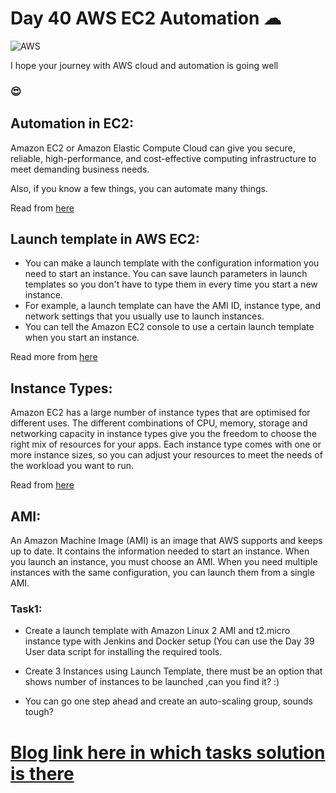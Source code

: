 # Day 40 AWS EC2 Automation ☁

![AWS](https://www.eginnovations.com/blog/wp-content/uploads/2021/09/Amazon-AWS-Cloud-Topimage-1.jpg)

  
  
  

I hope your journey with AWS cloud and automation is going well [](https://emojipedia.org/emoji/%F0%9F%98%8D/)
### 😍

  

## Automation in EC2:

Amazon EC2 or Amazon Elastic Compute Cloud can give you secure, reliable, high-performance, and cost-effective computing infrastructure to meet demanding business needs.
  
Also, if you know a few things, you can automate many things.

Read from [here](https://aws.amazon.com/ec2/)

  

## Launch template in AWS EC2:

- You can make a launch template with the configuration information you need to start an instance. You can save launch parameters in launch templates so you don't have to type them in every time you start a new instance. 
- For example, a launch template can have the AMI ID, instance type, and network settings that you usually use to launch instances. 
- You can tell the Amazon EC2 console to use a certain launch template when you start an instance.

  

Read more from [here](https://docs.aws.amazon.com/AWSEC2/latest/UserGuide/ec2-launch-templates.html)

  

## Instance Types:

Amazon EC2 has a large number of instance types that are optimised for different uses. The different combinations of CPU, memory, storage and networking capacity in instance types give you the freedom to choose the right mix of resources for your apps. Each instance type comes with one or more instance sizes, so you can adjust your resources to meet the needs of the workload you want to run.

Read from [here](https://aws.amazon.com/ec2/instance-types/?trk=32f4fbd0-ffda-4695-a60c-8857fab7d0dd&sc_channel=ps&s_kwcid=AL!4422!3!536392685920!e!!g!!ec2%20instance%20types&ef_id=CjwKCAiA0JKfBhBIEiwAPhZXD_O1-3qZkRa-KScynbwjvHd3l4UHSTfKuigd5ZPukXoDXu-v3MtC7hoCafEQAvD_BwE:G:s&s_kwcid=AL!4422!3!536392685920!e!!g!!ec2%20instance%20types)

## AMI:

An Amazon Machine Image (AMI) is an image that AWS supports and keeps up to date. It contains the information needed to start an instance. When you launch an instance, you must choose an AMI. When you need multiple instances with the same configuration, you can launch them from a single AMI.
  

### Task1:

- Create a launch template with Amazon Linux 2 AMI and t2.micro instance type with Jenkins and Docker setup (You can use the Day 39 User data script for installing the required tools.

- Create 3 Instances using Launch Template, there must be an option that shows number of instances to be launched ,can you find it? :)

- You can go one step ahead and create an auto-scaling group, sounds tough? 
# [Blog link here in which tasks solution is there](https://devxblog.hashnode.dev/automating-aws-ec2-for-efficiency-and-scalability)
